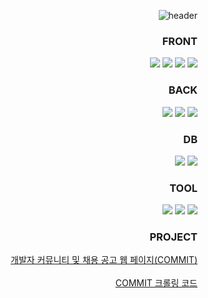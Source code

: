 <div align="right">
  
![header](https://capsule-render.vercel.app/api?type=slice&color=29174b&height=180&fontColor=ece9f2&text=Sarah%20Kim&fontAlign=22&rotate=-12&fontAlignY=25&desc=Back-end%20Developer&descAlign=66&descAlignY=44&reversal=true)

### FRONT
<!--Html-->
<img src="https://img.shields.io/badge/Html5-E34F26?style=for-the-badge&logo=html5&logoColor=white">
<!--Css-->
<img src="https://img.shields.io/badge/Css3-1572B6?style=for-the-badge&logo=css3&logoColor=white">
<!--Javascript-->
<img src="https://img.shields.io/badge/Javascript-F7DF1E?style=for-the-badge&logo=Javascript&logoColor=white">
<!--React-->
<img src="https://img.shields.io/badge/React-61DAFB?style=for-the-badge&logo=react&logoColor=white">

### BACK
<!--Java-->
<img src="https://img.shields.io/badge/JAVA-007396?style=for-the-badge&logo=Java&logoColor=white">
<!--Spring-->
<img src="https://img.shields.io/badge/Spring-6DB33F?style=for-the-badge&logo=Spring&logoColor=white">
<!--SpringBoot-->
<img src="https://img.shields.io/badge/Spring Boot-6DB33F?style=for-the-badge&logo=SpringBoot&logoColor=white">

### DB
<!-- MariaDB -->
<img src="https://img.shields.io/badge/MariaDB-003545?style=for-the-badge&logo=MariaDB&logoColor=white">
<!-- Oracle -->
<img src="https://img.shields.io/badge/Oracle-F80000?style=for-the-badge&logo=Oracle&logoColor=white">

### TOOL
<!-- VS Code -->
<img src="https://img.shields.io/badge/visualstudiocode-007ACC?style=for-the-badge&logo=visualstudiocode&logoColor=white">
<!-- Eclipse -->
<img src="https://img.shields.io/badge/Eclipse-2C2255?style=for-the-badge&logo=Eclipse%20IDE&logoColor=white">
<!-- DBeaver -->
<img src="https://img.shields.io/badge/DBeaver-382923?style=for-the-badge&logo=Dbeaver&logoColor=white">
<br/>

### PROJECT
[개발자 커뮤니티 및 채용 공고 웹 페이지(COMMIT)](https://github.com/JsolLee/commit)
<br/><br/>
[COMMIT 크롤링 코드](https://github.com/kong980/commit_crawling)
</div>
